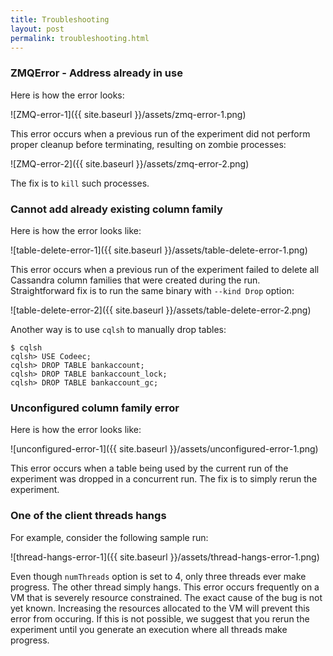 ```yaml
---
title: Troubleshooting
layout: post
permalink: troubleshooting.html
---
```


### ZMQError - Address already in use

Here is how the error looks:

![ZMQ-error-1]({{ site.baseurl }}/assets/zmq-error-1.png)

This error occurs when a previous run of the experiment did not
perform proper cleanup before terminating, resulting on zombie
processes:

![ZMQ-error-2]({{ site.baseurl }}/assets/zmq-error-2.png)

The fix is to `kill` such processes.


### Cannot add already existing column family

Here is how the error looks like:

![table-delete-error-1]({{ site.baseurl }}/assets/table-delete-error-1.png)

This error occurs when a previous run of the experiment failed to
delete all Cassandra column families that were created during the
run. Straightforward fix is to run the same binary with `--kind Drop`
option:

![table-delete-error-2]({{ site.baseurl }}/assets/table-delete-error-2.png)

Another way is to use `cqlsh` to manually drop tables:

    $ cqlsh
    cqlsh> USE Codeec;
    cqlsh> DROP TABLE bankaccount;
    cqlsh> DROP TABLE bankaccount_lock;
    cqlsh> DROP TABLE bankaccount_gc;

### Unconfigured column family error

Here is how the error looks like:

![unconfigured-error-1]({{ site.baseurl }}/assets/unconfigured-error-1.png)

This error occurs when a table being used by the current run of the
experiment was dropped in a concurrent run. The fix is to simply rerun
the experiment.

### One of the client threads hangs

For example, consider the following sample run:

![thread-hangs-error-1]({{ site.baseurl }}/assets/thread-hangs-error-1.png)

Even though `numThreads` option is set to 4, only three threads ever
make progress. The other thread simply hangs. This error occurs
frequently on a VM that is severely resource constrained. The exact
cause of the bug is not yet known. Increasing the resources allocated
to the VM will prevent this error from occuring. If this is not
possible, we suggest that you rerun the experiment until you generate
an execution where all threads make progress.
